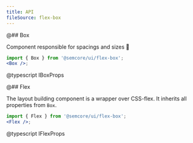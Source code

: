 ```yaml
---
title: API
fileSource: flex-box
---
```


@## Box

Component responsible for spacings and sizes 📐

```jsx
import { Box } from '@semcore/ui/flex-box';
<Box />;
```

@typescript IBoxProps

@## Flex

The layout building component is a wrapper over CSS-flex. It inherits all properties from `Box`.

```jsx
import { Flex } from '@semcore/ui/flex-box';
<Flex />;
```

@typescript IFlexProps
